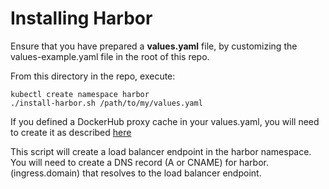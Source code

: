 # Installing Harbor

Ensure that you have prepared a **values.yaml** file, by customizing the values-example.yaml file in the root of this repo.

From this directory in the repo, execute:

```
kubectl create namespace harbor
./install-harbor.sh /path/to/my/values.yaml
```

If you defined a DockerHub proxy cache in your values.yaml, you will need to create it as described [here](https://goharbor.io/docs/2.2.0/administration/configure-proxy-cache/)

This script will create a load balancer endpoint in the harbor namespace. You will need to create a DNS record (A or CNAME) for harbor.(ingress.domain) that resolves to the load balancer endpoint.